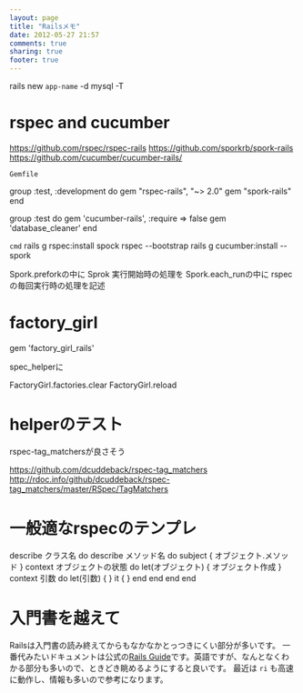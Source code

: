 ```yaml
---
layout: page
title: "Railsメモ"
date: 2012-05-27 21:57
comments: true
sharing: true
footer: true
---
```


rails new `app-name` -d mysql -T

# rspec and cucumber

https://github.com/rspec/rspec-rails
https://github.com/sporkrb/spork-rails
https://github.com/cucumber/cucumber-rails/

`Gemfile`

group :test, :development do
  gem "rspec-rails", "~> 2.0"
  gem "spork-rails"
end

group :test do
  gem 'cucumber-rails', :require => false
  gem 'database_cleaner'
end

`cmd`
rails g rspec:install
spock rspec --bootstrap
rails g cucumber:install --spork

Spork.preforkの中に Sprok 実行開始時の処理を
Spork.each_runの中に rspec の毎回実行時の処理を記述

# factory_girl

gem 'factory_girl_rails'


spec_helperに

  FactoryGirl.factories.clear
  FactoryGirl.reload


# helperのテスト

rspec-tag_matchersが良さそう

https://github.com/dcuddeback/rspec-tag_matchers
http://rdoc.info/github/dcuddeback/rspec-tag_matchers/master/RSpec/TagMatchers

# 一般適なrspecのテンプレ

describe クラス名 do
  describe メソッド名 do
    subject { オブジェクト.メソッド }
    context オブジェクトの状態 do
      let(オブジェクト) { オブジェクト作成 }
      context 引数 do
        let(引数) {  }
        it { }
      end
    end
  end
end

# 入門書を越えて

Railsは入門書の読み終えてからもなかなかとっつきにくい部分が多いです。
一番代みたいドキュメントは公式の[Rails Guide](http://guides.rubyonrails.org/)です。英語ですが、なんとなくわかる部分も多いので、ときどき眺めるようにすると良いです。
最近は `ri` も高速に動作し、情報も多いので参考になります。
